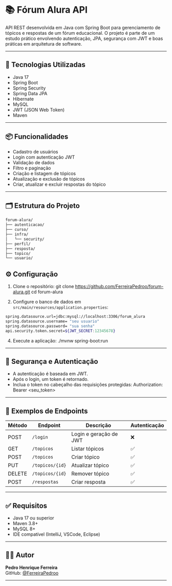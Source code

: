 # 📚 Fórum Alura API

API REST desenvolvida em Java com Spring Boot para gerenciamento de tópicos e respostas de um fórum educacional. O projeto é parte de um estudo prático envolvendo autenticação, JPA, segurança com JWT e boas práticas em arquitetura de software.

---

## 🚀 Tecnologias Utilizadas

- Java 17
- Spring Boot
- Spring Security
- Spring Data JPA
- Hibernate
- MySQL
- JWT (JSON Web Token)
- Maven

---

## 📦 Funcionalidades

- Cadastro de usuários
- Login com autenticação JWT
- Validação de dados
- Filtro e paginação
- Criação e listagem de tópicos
- Atualização e exclusão de tópicos
- Criar, atualizar e excluir respostas do tópico


---

## 🗂 Estrutura do Projeto

```bash
forum-alura/
├── autenticacao/
├── curso/
├── infra/
│   └── security/
├── perfil/
├── resposta/
├── topico/
└── usuario/
```

## ⚙️ Configuração

1. Clone o repositório:
git clone https://github.com/FerreiraPedroo/forum-alura.git
cd forum-alura

2. Configure o banco de dados em `src/main/resources/application.properties`:
```bash
spring.datasource.url=jdbc:mysql://localhost:3306/forum_alura
spring.datasource.username= "seu usuario"
spring.datasource.password= "sua senha"
api.security.token.secret=${JWT_SECRET:12345678}
```

4. Execute a aplicação:
./mvnw spring-boot:run

---

## 🔐 Segurança e Autenticação

- A autenticação é baseada em JWT.
- Após o login, um token é retornado.
- Inclua o token no cabeçalho das requisições protegidas: Authorization: Bearer <seu_token>


---

## 📌 Exemplos de Endpoints

| Método | Endpoint         | Descrição               | Autenticação |
|--------|------------------|-------------------------|--------------|
| POST   | `/login`         | Login e geração de JWT  | ❌           |
| GET    | `/topicos`       | Listar tópicos          | ✅           |
| POST   | `/topicos`       | Criar tópico            | ✅           |
| PUT    | `/topicos/{id}`  | Atualizar tópico        | ✅           |
| DELETE | `/topicos/{id}`  | Remover tópico          | ✅           |
| POST   | `/respostas`     | Criar resposta          | ✅           |

---

## ✅ Requisitos

- Java 17 ou superior
- Maven 3.8+
- MySQL 8+
- IDE compatível (IntelliJ, VSCode, Eclipse)

---

## 🧑‍💻 Autor

**Pedro Henrique Ferreira**  
GitHub: [@FerreiraPedroo](https://github.com/FerreiraPedroo)

---







